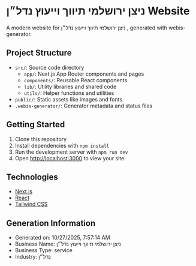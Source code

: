 # ניצן ירושלמי תיווך וייעוץ נדל״ן  Website

A modern website for ניצן ירושלמי תיווך וייעוץ נדל״ן , generated with webis-generator.

## Project Structure

- `src/`: Source code directory
  - `app/`: Next.js App Router components and pages
  - `components/`: Reusable React components
  - `lib/`: Utility libraries and shared code
  - `utils/`: Helper functions and utilities
- `public/`: Static assets like images and fonts
- `.webis-generator/`: Generator metadata and status files

## Getting Started

1. Clone this repository
2. Install dependencies with `npm install`
3. Run the development server with `npm run dev`
4. Open [http://localhost:3000](http://localhost:3000) to view your site

## Technologies

- [Next.js](https://nextjs.org/)
- [React](https://reactjs.org/)
- [Tailwind CSS](https://tailwindcss.com/)

## Generation Information

- Generated on: 10/27/2025, 7:57:14 AM
- Business Name: ניצן ירושלמי תיווך וייעוץ נדל״ן 
- Business Type: service
- Industry: נדל״ן 
